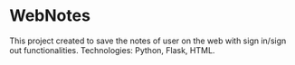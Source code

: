 # WebNotes
 This project created to save the notes of user on the web with sign in/sign out functionalities. Technologies: Python, Flask, HTML.
